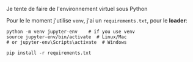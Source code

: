 Je tente de faire de l'environnement virtuel sous Python

Pour le le moment j'utilise `venv`, j'ai un `requirements.txt`, pour le **loader**:

```
python -m venv jupyter-env    # if you use venv
source jupyter-env/bin/activate  # Linux/Mac
# or jupyter-env\Scripts\activate  # Windows

pip install -r requirements.txt
```